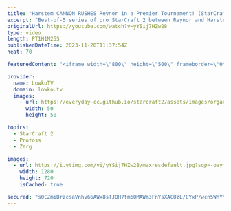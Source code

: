 ```yaml
---
title: "Harstem CANNON RUSHES Reynor in a Premier Tournament! (StarCraft 2)"
excerpt: "Best-of-5 series of pro StarCraft 2 between Reynor and Harstem. This Zerg versus Protoss was recently played during the ESL Masters European Regionals in the Upper Bracket of the tournament. Some of the wildest games of StarCraft 2 that I've recently seen. Support my work: https://patreon.com/lowkotv"
originalUrl: https://youtube.com/watch?v=yYSij7HZw28
type: video
length: PT1H1M25S
publishedDateTime: 2023-11-20T11:37:54Z
heat: 70

featuredContent: "<iframe width=\"800\" height=\"500\" frameborder=\"0\" src=\"https://www.youtube.com/embed/yYSij7HZw28\" allow=\"accelerometer; autoplay; encrypted-media; gyroscope; picture-in-picture\" allowfullscreen></iframe>"

provider:
  name: LowkoTV
  domain: lowko.tv
  images:
    - url: https://everyday-cc.github.io/starcraft2/assets/images/organizations/lowko.tv-50x50.jpg
      width: 50
      height: 50

topics:
  - StarCraft 2
  - Protoss
  - Zerg

images:
  - url: https://i.ytimg.com/vi/yYSij7HZw28/maxresdefault.jpg?sqp=-oaymwEmCIAKENAF8quKqQMa8AEB-AH-CYAC0AWKAgwIABABGD4gYChyMA8=&rs=AOn4CLArEU6xaYewm2SlnFr0i9xhSOwapA
    width: 1280
    height: 720
    isCached: true

secured: "s0CZmiBrzcsaVnhv66AWx8sTJQH7fm6QMAWm3FnYsXACUzL/EYxP/wcn5WnYYm1VeC8YApLHPhwgEwfpgwyxAacci/7489RG6Mr1BjfSiQCS9H4seZKASqi5PAd/+qqcwfuuICdL32/4iNQpfNUY5OxjK+Ig40nSQf/QCXwFC0FMRTQUA5wWq7u3uai0/TKkE0f5SyRfHbng7XuhMu1ILkI7sj/oQSmQthrpycY07aOkSYQTFQx9JGDswAS4ctLzMp/0ChbzhD24YHNggoKsRJhl6d6jF191fq+PDAWzMFqIIo/fv827I85ysLLKzE7VUFm0wUmMTkm9HHNPwwQcg2U0QNtRxDIpMTWuTvgQHErtSK1/siN+5RQ7GFJNLy8ZQ9XV8etdIXvEvyvA3A6fbvWAMMpJbs5UlvBwj8njrNU=;MjzcP19Rz8Z737j9D+vhYw=="
---
```


